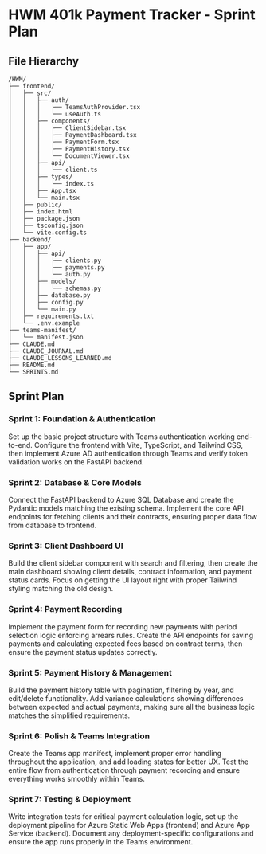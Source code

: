 # HWM 401k Payment Tracker - Sprint Plan

## File Hierarchy
```
/HWM/
├── frontend/
│   ├── src/
│   │   ├── auth/
│   │   │   ├── TeamsAuthProvider.tsx
│   │   │   └── useAuth.ts
│   │   ├── components/
│   │   │   ├── ClientSidebar.tsx
│   │   │   ├── PaymentDashboard.tsx
│   │   │   ├── PaymentForm.tsx
│   │   │   ├── PaymentHistory.tsx
│   │   │   └── DocumentViewer.tsx
│   │   ├── api/
│   │   │   └── client.ts
│   │   ├── types/
│   │   │   └── index.ts
│   │   ├── App.tsx
│   │   └── main.tsx
│   ├── public/
│   ├── index.html
│   ├── package.json
│   ├── tsconfig.json
│   └── vite.config.ts
├── backend/
│   ├── app/
│   │   ├── api/
│   │   │   ├── clients.py
│   │   │   ├── payments.py
│   │   │   └── auth.py
│   │   ├── models/
│   │   │   └── schemas.py
│   │   ├── database.py
│   │   ├── config.py
│   │   └── main.py
│   ├── requirements.txt
│   └── .env.example
├── teams-manifest/
│   └── manifest.json
├── CLAUDE.md
├── CLAUDE_JOURNAL.md
├── CLAUDE_LESSONS_LEARNED.md
├── README.md
└── SPRINTS.md
```

## Sprint Plan

### Sprint 1: Foundation & Authentication
Set up the basic project structure with Teams authentication working end-to-end. Configure the frontend with Vite, TypeScript, and Tailwind CSS, then implement Azure AD authentication through Teams and verify token validation works on the FastAPI backend.

### Sprint 2: Database & Core Models
Connect the FastAPI backend to Azure SQL Database and create the Pydantic models matching the existing schema. Implement the core API endpoints for fetching clients and their contracts, ensuring proper data flow from database to frontend.

### Sprint 3: Client Dashboard UI
Build the client sidebar component with search and filtering, then create the main dashboard showing client details, contract information, and payment status cards. Focus on getting the UI layout right with proper Tailwind styling matching the old design.

### Sprint 4: Payment Recording
Implement the payment form for recording new payments with period selection logic enforcing arrears rules. Create the API endpoints for saving payments and calculating expected fees based on contract terms, then ensure the payment status updates correctly.

### Sprint 5: Payment History & Management
Build the payment history table with pagination, filtering by year, and edit/delete functionality. Add variance calculations showing differences between expected and actual payments, making sure all the business logic matches the simplified requirements.

### Sprint 6: Polish & Teams Integration
Create the Teams app manifest, implement proper error handling throughout the application, and add loading states for better UX. Test the entire flow from authentication through payment recording and ensure everything works smoothly within Teams.

### Sprint 7: Testing & Deployment
Write integration tests for critical payment calculation logic, set up the deployment pipeline for Azure Static Web Apps (frontend) and Azure App Service (backend). Document any deployment-specific configurations and ensure the app runs properly in the Teams environment.